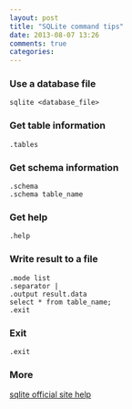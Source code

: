 ```yaml
---
layout: post
title: "SQLite command tips"
date: 2013-08-07 13:26
comments: true
categories: 
---
```


### Use a database file

    sqlite <database_file>

### Get table information

    .tables

### Get schema information

    .schema
    .schema table_name

### Get help

    .help

### Write result to a file

    .mode list
    .separator |
    .output result.data
    select * from table_name;
    .exit

### Exit

    .exit

### More

[sqlite official site help](http://www.sqlite.org/sqlite.html)

